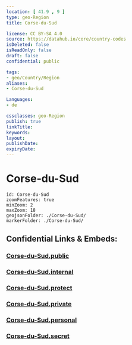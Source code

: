 ```yaml
---
location: [ 41.9 , 9 ] 
type: geo-Region
title: Corse-du-Sud

license: CC BY-SA 4.0
source: https://datahub.io/core/country-codes
isDeleted: false
isReadOnly: false
draft: false
confidential: public

tags:
- geo/Country/Region
aliases:
- Corse-du-Sud

Languages:
- de

cssclasses: geo-Region
publish: true
linkTitle: 
keywords: 
layout: 
publishDate: 
expiryDate: 
---
```


# Corse-du-Sud

```leaflet
id: Corse-du-Sud
zoomFeatures: true 
minZoom: 2 
maxZoom: 18
geojsonFolder: ./Corse-du-Sud/
markerFolder: ./Corse-du-Sud/
```


## Confidential Links & Embeds: 

### [Corse-du-Sud.public](/_public/\Earth\Continent\Europe\Europe~West\France\regions~France\Corse\departments~CorseCorse-du-Sud.public.md) 

### [Corse-du-Sud.internal](/_internal/\Earth\Continent\Europe\Europe~West\France\regions~France\Corse\departments~CorseCorse-du-Sud.internal.md) 

### [Corse-du-Sud.protect](/_protect/\Earth\Continent\Europe\Europe~West\France\regions~France\Corse\departments~CorseCorse-du-Sud.protect.md) 

### [Corse-du-Sud.private](/_private/\Earth\Continent\Europe\Europe~West\France\regions~France\Corse\departments~CorseCorse-du-Sud.private.md) 

### [Corse-du-Sud.personal](/_personal/\Earth\Continent\Europe\Europe~West\France\regions~France\Corse\departments~CorseCorse-du-Sud.personal.md) 

### [Corse-du-Sud.secret](/_secret/\Earth\Continent\Europe\Europe~West\France\regions~France\Corse\departments~CorseCorse-du-Sud.secret.md)

